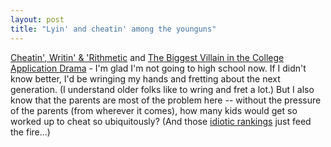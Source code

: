 ```yaml
---
layout: post
title: "Lyin' and cheatin' among the younguns"
---
```




<a href="http://www.washingtonpost.com/wp-dyn/articles/A4968-2002Sep11.html">Cheatin', Writin' &amp; 'Rithmetic</a> and <a href="http://www.washingtonpost.com/wp-dyn/articles/A28942-2002Sep17.html">The Biggest Villain in the College Application Drama</a> - I'm glad I'm not going to high school now. If I didn't know better, I'd be wringing my hands and fretting about the next generation. (I understand older folks like to wring and fret a lot.) But I also know that the parents are most of the problem here -- without the pressure of the parents (from wherever it comes), how many kids would get so worked up to cheat so ubiquitously? (And those <a href="/2002/09/14/judging_colleges.html">idiotic rankings</a> just feed the fire...)


